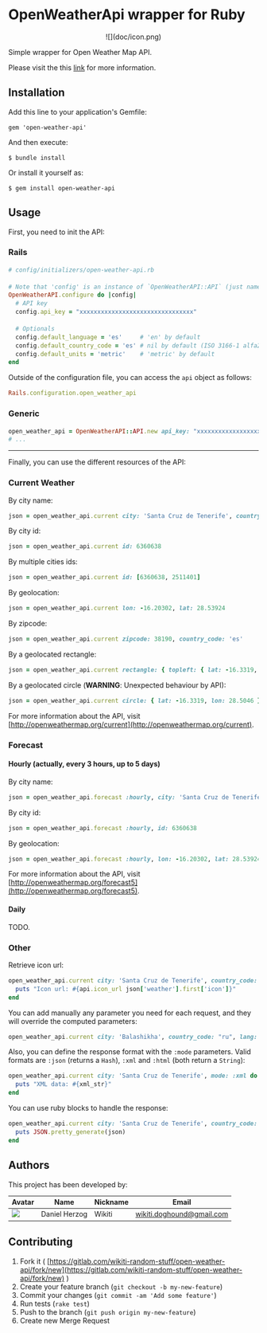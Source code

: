 # OpenWeatherApi wrapper for Ruby

<div align="center">
![](doc/icon.png)
<div align="left">

Simple wrapper for Open Weather Map API.

Please visit the this [link](http://openweathermap.org/api) for more information.

## Installation

Add this line to your application's Gemfile:

    gem 'open-weather-api'

And then execute:

    $ bundle install

Or install it yourself as:

    $ gem install open-weather-api

## Usage

First, you need to init the API:

### Rails

```ruby
# config/initializers/open-weather-api.rb

# Note that 'config' is an instance of `OpenWeatherAPI::API` (just name it as you like).
OpenWeatherAPI.configure do |config|
  # API key
  config.api_key = "xxxxxxxxxxxxxxxxxxxxxxxxxxxxxxxx"

  # Optionals
  config.default_language = 'es'     # 'en' by default
  config.default_country_code = 'es' # nil by default (ISO 3166-1 alfa2)
  config.default_units = 'metric'    # 'metric' by default
end
```

Outside of the configuration file, you can access the `api` object as follows:

````ruby
Rails.configuration.open_weather_api
````

### Generic

```ruby
open_weather_api = OpenWeatherAPI::API.new api_key: "xxxxxxxxxxxxxxxxxxxxxxxxxxxxxxxx", default_language: 'es', default_units: 'metric', default_country_code: 'es'
# ...
```

----------------------------

Finally, you can use the different resources of the API:

### Current Weather

By city name:

````ruby
json = open_weather_api.current city: 'Santa Cruz de Tenerife', country_code: 'es'
````

By city id:

````ruby
json = open_weather_api.current id: 6360638
````

By multiple cities ids:

````ruby
json = open_weather_api.current id: [6360638, 2511401]
````

By geolocation:

````ruby
json = open_weather_api.current lon: -16.20302, lat: 28.53924
````

By zipcode:

````ruby
json = open_weather_api.current zipcode: 38190, country_code: 'es'
````

By a geolocated rectangle:

````ruby
json = open_weather_api.current rectangle: { topleft: { lat: -16.3319, lon: 28.5046 }, bottomright: { lat: -16.1972, lon: 28.4400}, zoom: 10 }
````

By a geolocated circle (**WARNING**: Unexpected behaviour by API):

````ruby
json = open_weather_api.current circle: { lat: -16.3319, lon: 28.5046 }, cities_count: 2
````

For more information about the API, visit [http://openweathermap.org/current](http://openweathermap.org/current).

### Forecast

#### Hourly (actually, every 3 hours, up to 5 days)

By city name:

````ruby
json = open_weather_api.forecast :hourly, city: 'Santa Cruz de Tenerife', country_code: 'es'
````

By city id:

````ruby
json = open_weather_api.forecast :hourly, id: 6360638
````

By geolocation:

````ruby
json = open_weather_api.forecast :hourly, lon: -16.20302, lat: 28.53924
````

For more information about the API, visit [http://openweathermap.org/forecast5](http://openweathermap.org/forecast5).

#### Daily

TODO.

### Other

Retrieve icon url:

````ruby
open_weather_api.current city: 'Santa Cruz de Tenerife', country_code: 'es' do |json|
  puts "Icon url: #{api.icon_url json['weather'].first['icon']}"
end
````

You can add manually any parameter you need for each request, and they will override the computed parameters:

````ruby
open_weather_api.current city: 'Balashikha', country_code: "ru", lang: "ru"
````

Also, you can define the response format with the `:mode` parameters. Valid formats are `:json` (returns a `Hash`), `:xml` and `:html` (both return a `String`):

````ruby
open_weather_api.current city: 'Santa Cruz de Tenerife', mode: :xml do |xml_str|
  puts "XML data: #{xml_str}"
end
````

You can use ruby blocks to handle the response:

````ruby
open_weather_api.current city: 'Santa Cruz de Tenerife', country_code: 'es', mode: :json do |json|
  puts JSON.pretty_generate(json)
end
````

## Authors ##

This project has been developed by:

| Avatar | Name | Nickname | Email |
| ------- | ------------- | --------- | ------------------ |
| ![](http://www.gravatar.com/avatar/2ae6d81e0605177ba9e17b19f54e6b6c.jpg?s=64)  | Daniel Herzog | Wikiti | [wikiti.doghound@gmail.com](mailto:wikiti.doghound@gmail.com)

## Contributing

1. Fork it ( [https://gitlab.com/wikiti-random-stuff/open-weather-api/fork/new](https://gitlab.com/wikiti-random-stuff/open-weather-api/fork/new) )
2. Create your feature branch (`git checkout -b my-new-feature`)
3. Commit your changes (`git commit -am 'Add some feature'`)
4. Run tests (`rake test`)
5. Push to the branch (`git push origin my-new-feature`)
6. Create new Merge Request
